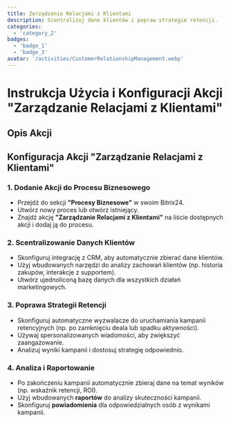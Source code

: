 ```yaml
---
title: Zarządzanie Relacjami z Klientami
description: Scentralizuj dane klientów i popraw strategie retencji.
categories: 
  - 'category_2'
badges: 
  - 'badge_1'
  - 'badge_3'
avatar: '/activities/CustomerRelationshipManagement.webp'
---
```


# Instrukcja Użycia i Konfiguracji Akcji "Zarządzanie Relacjami z Klientami"

## Opis Akcji

## **Konfiguracja Akcji "Zarządzanie Relacjami z Klientami"**

### 1. Dodanie Akcji do Procesu Biznesowego
- Przejdź do sekcji **"Procesy Biznesowe"** w swoim Bitrix24.
- Utwórz nowy proces lub otwórz istniejący.
- Znajdź akcję **"Zarządzanie Relacjami z Klientami"** na liście dostępnych akcji i dodaj ją do procesu.

### 2. Scentralizowanie Danych Klientów
- Skonfiguruj integrację z CRM, aby automatycznie zbierać dane klientów.
- Użyj wbudowanych narzędzi do analizy zachowań klientów (np. historia zakupów, interakcje z supportem).
- Utwórz ujednoliconą bazę danych dla wszystkich działań marketingowych.

### 3. Poprawa Strategii Retencji
- Skonfiguruj automatyczne wyzwalacze do uruchamiania kampanii retencyjnych (np. po zamknięciu deala lub spadku aktywności).
- Używaj spersonalizowanych wiadomości, aby zwiększyć zaangażowanie.
- Analizuj wyniki kampanii i dostosuj strategię odpowiednio.

### 4. Analiza i Raportowanie
- Po zakończeniu kampanii automatycznie zbieraj dane na temat wyników (np. wskaźnik retencji, ROI).
- Użyj wbudowanych **raportów** do analizy skuteczności kampanii.
- Skonfiguruj **powiadomienia** dla odpowiedzialnych osób z wynikami kampanii.